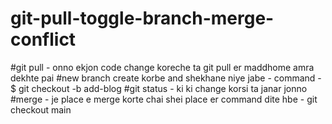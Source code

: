 # git-pull-toggle-branch-merge-conflict 
#git pull - onno ekjon code change koreche ta git pull er maddhome amra dekhte pai
#new branch create korbe and shekhane niye jabe - command - $ git checkout -b add-blog
#git status  -  ki ki change korsi ta janar jonno
#merge - je place e merge korte chai shei place er command dite hbe - git checkout main
